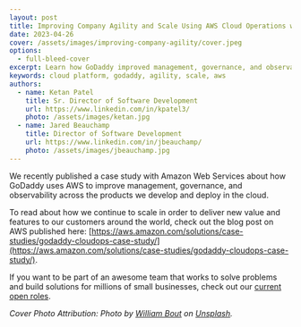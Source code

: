 ```yaml
---
layout: post
title: Improving Company Agility and Scale Using AWS Cloud Operations with GoDaddy
date: 2023-04-26
cover: /assets/images/improving-company-agility/cover.jpeg
options:
  - full-bleed-cover
excerpt: Learn how GoDaddy improved management, governance, and observability across its platforms using AWS.
keywords: cloud platform, godaddy, agility, scale, aws
authors:
  - name: Ketan Patel
    title: Sr. Director of Software Development
    url: https://www.linkedin.com/in/kpatel3/
    photo: /assets/images/ketan.jpg
  - name: Jared Beauchamp
    title: Director of Software Development
    url: https://www.linkedin.com/in/jbeauchamp/
    photo: /assets/images/jbeauchamp.jpg
---
```


We recently published a case study with Amazon Web Services about how GoDaddy uses AWS to improve management, governance, and observability across the products we develop and deploy in the cloud.

To read about how we continue to scale in order to deliver new value and features to our customers around the world, check out the blog post on AWS published here: [https://aws.amazon.com/solutions/case-studies/godaddy-cloudops-case-study/](https://aws.amazon.com/solutions/case-studies/godaddy-cloudops-case-study/).

If you want to be part of an awesome team that works to solve problems and build solutions for millions of small businesses, check out our [current open roles](https://careers.godaddy.com/search-jobs).


*Cover Photo Attribution: Photo by [William Bout](https://unsplash.com/@williambout) on [Unsplash](https://unsplash.com/photos/7cdFZmLlWOM).* 
